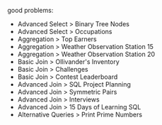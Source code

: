 good problems:
* Advanced Select > Binary Tree Nodes
* Advanced Select > Occupations
* Aggregation > Top Earners
* Aggregation > Weather Observation Station 15
* Aggregation > Weather Observation Station 20
* Basic Join > Ollivander's Inventory
* Basic Join > Challenges
* Basic Join > Contest Leaderboard
* Advanced Join > SQL Project Planning
* Advanced Join > Symmetric Pairs
* Advanced Join > Interviews
* Advanced Join > 15 Days of Learning SQL
* Alternative Queries > Print Prime Numbers
